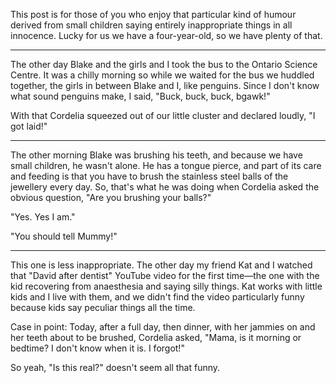 <!--
.. title: Small Children Are Funny Because They Don't Know Things
.. date: 2009-12-29 22:53:10
.. author: Amy Brown
-->

This post is for those of you who enjoy that particular kind of humour
derived from small children saying entirely inappropriate things in all
innocence. Lucky for us we have a four-year-old, so we have plenty
of that.

***

The other day Blake and the girls and I took the bus to the
Ontario Science Centre. It was a chilly morning so while we waited
for the bus we huddled together, the girls in between Blake
and I, like penguins. Since I don't know what sound penguins make,
I said, "Buck, buck, buck, bgawk!"

With that Cordelia squeezed out of our little cluster and declared
loudly, "I got laid!"

***

The other morning Blake was brushing his teeth, and because we have
small children, he wasn't alone. He has a tongue pierce, and part of
its care and feeding is that you have to brush the stainless steel
balls of the jewellery every day. So, that's what he was doing when
Cordelia asked the obvious question, "Are you brushing your balls?"

"Yes. Yes I am."

"You should tell Mummy!"

***

This one is less inappropriate. The other day my friend Kat and I
watched that "David after dentist" YouTube video for the first 
time&mdash;the one with the kid recovering from anaesthesia and
saying silly things.  Kat works with little kids and I live with
them, and we didn't find the video particularly funny because kids
say peculiar things all the time. 

Case in point: Today, after
a full day, then dinner, with her jammies on and her teeth about
to be brushed, Cordelia asked, "Mama, is it morning or bedtime?
I don't know when it is. I forgot!"

So yeah, "Is this real?" doesn't seem all that funny.


